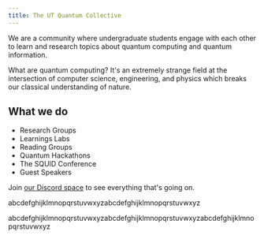 ```yaml
---
title: The UT Quantum Collective
---
```

We are a community where undergraduate students engage with each other to learn and research topics about quantum computing and quantum information.

What are quantum computing? It's an extremely strange field at the intersection of computer science, engineering, and physics which breaks our classical understanding of nature.

## What we do

- Research Groups
- Learnings Labs
- Reading Groups
- Quantum Hackathons
- The SQUID Conference
- Guest Speakers


Join [our Discord space](https://discord.gg/UBnRaHuzF9) to see everything that's going on.

abcdefghijklmnopqrstuvwxyzabcdefghijklmnopqrstuvwxyz

abcdefghijklmnopqrstuvwxyzabcdefghijklmnopqrstuvwxyzabcdefghijklmnopqrstuvwxyz

